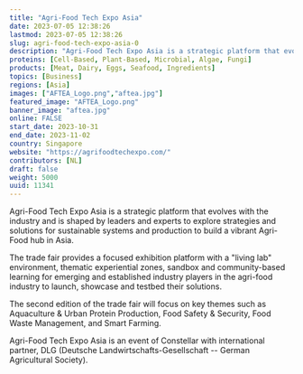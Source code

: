 ```yaml
---
title: "Agri-Food Tech Expo Asia"
date: 2023-07-05 12:38:26
lastmod: 2023-07-05 12:38:26
slug: agri-food-tech-expo-asia-0
description: "Agri-Food Tech Expo Asia is a strategic platform that evolves with the industry and is shaped by leaders and experts to explore strategies and solutions for sustainable systems and production to build a vibrant Agri-Food hub in Asia.The trade fair provides a focused exhibition platform with a “living lab” environment, thematic experiential zones, sandbox and community-based learning for emerging and established industry players in the agri-food industry to launch, showcase and testbed their solutions."
proteins: [Cell-Based, Plant-Based, Microbial, Algae, Fungi]
products: [Meat, Dairy, Eggs, Seafood, Ingredients]
topics: [Business]
regions: [Asia]
images: ["AFTEA_Logo.png","aftea.jpg"]
featured_image: "AFTEA_Logo.png"
banner_image: "aftea.jpg"
online: FALSE
start_date: 2023-10-31
end_date: 2023-11-02
country: Singapore
website: "https://agrifoodtechexpo.com/"
contributors: [NL]
draft: false
weight: 5000
uuid: 11341
---
```

Agri-Food Tech Expo Asia is a strategic platform that evolves with the
industry and is shaped by leaders and experts to explore strategies and
solutions for sustainable systems and production to build a vibrant
Agri-Food hub in Asia.

The trade fair provides a focused exhibition platform with a "living
lab" environment, thematic experiential zones, sandbox and
community-based learning for emerging and established industry players
in the agri-food industry to launch, showcase and testbed their
solutions.

The second edition of the trade fair will focus on key themes such as
Aquaculture & Urban Protein Production, Food Safety & Security, Food
Waste Management, and Smart Farming.

Agri-Food Tech Expo Asia is an event of Constellar with international
partner, DLG (Deutsche Landwirtschafts-Gesellschaft -- German
Agricultural Society).
